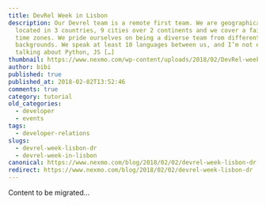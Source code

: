```yaml
---
title: DevRel Week in Lisbon
description: Our Devrel team is a remote first team. We are geographically
  located in 3 countries, 9 cities over 2 continents and we cover a fair few
  time zones. We pride ourselves on being a diverse team from different
  backgrounds. We speak at least 10 languages between us, and I’m not even
  talking about Python, JS […]
thumbnail: https://www.nexmo.com/wp-content/uploads/2018/02/DevRel-week-sailing.jpg
author: bibi
published: true
published_at: 2018-02-02T13:52:46
comments: true
category: tutorial
old_categories:
  - developer
  - events
tags:
  - developer-relations
slugs:
  - devrel-week-lisbon-dr
  - devrel-week-in-lisbon
canonical: https://www.nexmo.com/blog/2018/02/02/devrel-week-lisbon-dr
redirect: https://www.nexmo.com/blog/2018/02/02/devrel-week-lisbon-dr
---
```

Content to be migrated...